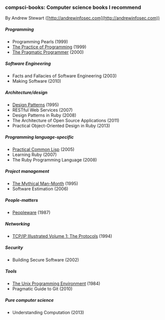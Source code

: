 
### compsci-books: Computer science books I recommend

By Andrew Stewart ([http://andrewinfosec.com](http://andrewinfosec.com))

##### Programming

* Programming Pearls (1999)
* [The Practice of Programming](https://en.wikipedia.org/wiki/The_Practice_of_Programming) (1999)
* [The Pragmatic Programmer](https://en.wikipedia.org/wiki/The_Pragmatic_Programmer) (2000)

##### Software Engineering

* Facts and Fallacies of Software Engineering (2003)
* Making Software (2010)

##### Architecture/design

* [Design Patterns](https://en.wikipedia.org/wiki/Design_Patterns) (1995)
* RESTful Web Services (2007)
* Design Patterns in Ruby (2008)
* The Architecture of Open Source Applications (2011)
* Practical Object-Oriented Design in Ruby (2013)

##### Programming language-specific

* [Practical Common Lisp](https://en.wikipedia.org/wiki/Practical_Common_Lisp) (2005)
* Learning Ruby (2007)
* The Ruby Programming Language (2008)

##### Project management

* [The Mythical Man-Month](https://en.wikipedia.org/wiki/The_Mythical_Man-Month) (1995)
* Software Estimation (2006)

##### People-matters

* [Peopleware](https://en.wikipedia.org/wiki/Peopleware:_Productive_Projects_and_Teams) (1987)

##### Networking

* [TCP/IP Illustrated Volume 1: The Protocols](https://en.wikipedia.org/wiki/TCP/IP_Illustrated) (1994)

##### Security

* Building Secure Software (2002)

##### Tools

* [The Unix Programming Environment](https://en.wikipedia.org/wiki/The_Unix_Programming_Environment) (1984)
* Pragmatic Guide to Git (2010)

##### Pure computer science

* Understanding Computation (2013)

